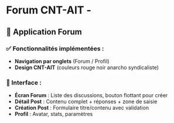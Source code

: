 # Forum CNT-AIT - 

## 📱 Application Forum

### ✅ Fonctionnalités implémentées :
- **Navigation par onglets** (Forum / Profil)
- **Design CNT-AIT** (couleurs rouge noir anarcho syndicaliste)

### 🎨 Interface :
- **Écran Forum** : Liste des discussions, bouton flottant pour créer
- **Détail Post** : Contenu complet + réponses + zone de saisie
- **Création Post** : Formulaire titre/contenu avec validation
- **Profil** : Avatar, stats, paramètres

